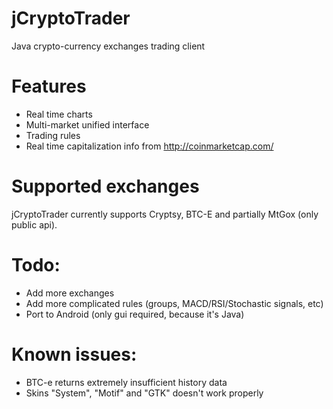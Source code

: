 jCryptoTrader
=========================
Java crypto-currency exchanges trading client

# Features
* Real time charts
* Multi-market unified interface
* Trading rules
* Real time capitalization info from http://coinmarketcap.com/

# Supported exchanges
jCryptoTrader currently supports Cryptsy, BTC-E and partially MtGox (only public api).

# Todo:
* Add more exchanges
* Add more complicated rules (groups, MACD/RSI/Stochastic signals, etc)
* Port to Android (only gui required, because it's Java)

# Known issues:
* BTC-e returns extremely insufficient history data
* Skins "System", "Motif" and "GTK" doesn't work properly